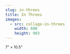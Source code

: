 ```yaml
---
slug: in-threes
title: In Threes
images:
  - src: collage-in-threes
    width: 600
    height: 903
---
```

<small>7" × 10.5"</small>
